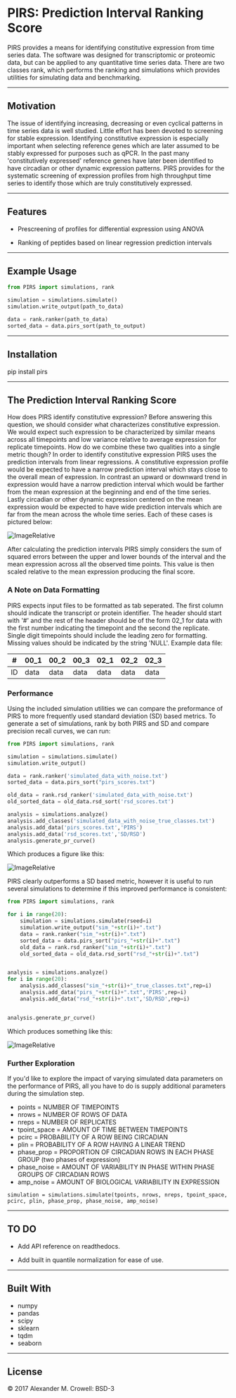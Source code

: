 PIRS: Prediction Interval Ranking Score
=======================================

PIRS provides a means for identifying constitutive expression from time series data.  The software was designed for transcriptomic or proteomic data, but can be applied to any quantitative time series data. There are two classes 
rank, which performs the ranking and simulations which provides utilities for simulating data and benchmarking.

----------
Motivation
----------

The issue of identifying increasing, decreasing or even cyclical patterns in time series data is well studied.  Little effort has been devoted to screening for stable expression.  Identifying constitutive expression is especially 
important when selecting reference genes which are later assumed to be stably expressed for purposes such as qPCR.  In the past many 'constitutively expressed' reference genes have later been identified to have circadian or other 
dynamic expression patterns.  PIRS provides for the systematic screening of expression profiles from high throughput time series to identify those which are truly constitutively expressed.

--------
Features
--------

* Prescreening of profiles for differential expression using ANOVA

* Ranking of peptides based on linear regression prediction intervals

-------------
Example Usage
-------------

```python
from PIRS import simulations, rank

simulation = simulations.simulate()
simulation.write_output(path_to_data)

data = rank.ranker(path_to_data)
sorted_data = data.pirs_sort(path_to_output)
```

------------
Installation
------------

pip install pirs

-------------------------------------
The Prediction Interval Ranking Score
-------------------------------------

How does PIRS identify constitutive expression?  Before answering this question, we should consider what characterizes constitutive expression.  We would expect such expression to be characterized by similar means across all 
timepoints and low variance relative to average expression for replicate timepoints.  How do we combine these two qualities into a single metric though?  In order to identify constitutive expression PIRS uses the 
prediction intervals from linear regressions.  A constitutive expression profile would be expected to have a narrow prediction interval which stays close to the overall mean of expression.  In contrast an upward or downward trend 
in expression would have a narrow prediction interval which would be farther from the mean expression at the beginning and end of the time series.  Lastly circadian or other dynamic expression centered on the mean expression would 
be expected to have wide prediction intervals which are far from the mean across the whole time series.  Each of these cases is pictured below:

![ImageRelative](data/illustration.png "illustration")

After calculating the prediction intervals PIRS simply considers the sum of squared errors between the upper and lower bounds of the interval and the mean expression across all the observed time points.  This value is then scaled 
relative to the mean expression producing the final score. 

### A Note on Data Formatting
PIRS expects input files to be formatted as tab seperated.  The first column should indicate the transcript or protein identifier.  The header should start with '#' and the rest of the header should be of the form 02_1 for data with
the first number indicating the timepoint and the second the replicate.  Single digit timepoints should include the leading zero for 
formatting. Missing values should be indicated by the string 'NULL'.  Example data file:

| # | 00_1 | 00_2 | 00_3 | 02_1 | 02_2 | 02_3 |
|---|---|---|---|---|---|---|
| ID | data | data | data | data | data | data |

### Performance

Using the included simulation utilities we can compare the preformance of PIRS to more frequently used standard deviation (SD) based metrics.  To generate a set of simulations, rank by both PIRS and SD and compare precision recall curves, we can run:

```python
from PIRS import simulations, rank

simulation = simulations.simulate()
simulation.write_output()

data = rank.ranker('simulated_data_with_noise.txt')
sorted_data = data.pirs_sort("pirs_scores.txt")

old_data = rank.rsd_ranker('simulated_data_with_noise.txt')
old_sorted_data = old_data.rsd_sort('rsd_scores.txt')

analysis = simulations.analyze()
analysis.add_classes('simulated_data_with_noise_true_classes.txt')
analysis.add_data('pirs_scores.txt','PIRS')
analysis.add_data('rsd_scores.txt','SD/RSD')
analysis.generate_pr_curve()
```

Which produces a figure like this:

![ImageRelative](data/PR.png "PR")

PIRS clearly outperforms a SD based metric, however it is useful to run several simulations to determine if this improved performance is consistent:

```python
from PIRS import simulations, rank

for i in range(20):
    simulation = simulations.simulate(rseed=i)
    simulation.write_output("sim_"+str(i)+".txt")
    data = rank.ranker("sim_"+str(i)+".txt")
    sorted_data = data.pirs_sort("pirs_"+str(i)+".txt")
    old_data = rank.rsd_ranker("sim_"+str(i)+".txt")
    old_sorted_data = old_data.rsd_sort("rsd_"+str(i)+".txt")


analysis = simulations.analyze()
for i in range(20):
    analysis.add_classes("sim_"+str(i)+"_true_classes.txt",rep=i)
    analysis.add_data("pirs_"+str(i)+".txt",'PIRS',rep=i)
    analysis.add_data("rsd_"+str(i)+".txt",'SD/RSD',rep=i)


analysis.generate_pr_curve()
```
Which produces something like this:

![ImageRelative](data/multi_PR.png "multi_PR")

### Further Exploration

If you'd like to explore the impact of varying simulated data parameters on the performance of PIRS, all you have to do is supply additional parameters during the simulation step.

* points = NUMBER OF TIMEPOINTS
* nrows = NUMBER OF ROWS OF DATA
* nreps = NUMBER OF REPLICATES
* tpoint_space = AMOUNT OF TIME BETWEEN TIMEPOINTS
* pcirc = PROBABILITY OF A ROW BEING CIRCADIAN
* plin = PROBABILITY OF A ROW HAVING A LINEAR TREND
* phase_prop = PROPORTION OF CIRCADIAN ROWS IN EACH PHASE GROUP (two phases of expression)
* phase_noise = AMOUNT OF VARIABILITY IN PHASE WITHIN PHASE GROUPS OF CIRCADIAN ROWS
* amp_noise = AMOUNT OF BIOLOGICAL VARIABILITY IN EXPRESSION

```
simulation = simulations.simulate(tpoints, nrows, nreps, tpoint_space, pcirc, plin, phase_prop, phase_noise, amp_noise)
```

----
TO DO
----

* Add API reference on readthedocs.

* Add built in quantile normalization for ease of use.

----
Built With
----

* numpy
* pandas
* scipy 
* sklearn 
* tqdm
* seaborn

-------
License
-------

© 2017 Alexander M. Crowell: BSD-3
